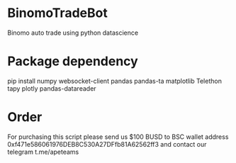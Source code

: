 # BinomoTradeBot
Binomo auto trade using python datascience

# Package dependency

pip install numpy websocket-client pandas pandas-ta matplotlib Telethon tapy plotly pandas-datareader

# Order

For purchasing this script please send us $100 BUSD to BSC wallet address 0xf471e586061976DEB8C530A27DFfb81A62562ff3 and contact our telegram t.me/apeteams
